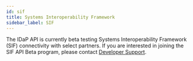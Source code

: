 ```yaml
---
id: sif
title: Systems Interoperability Framework
sidebar_label: SIF
---
```


The IDaP API is currently beta testing Systems Interoperability Framework (SIF) connectivity with select partners. If you are interested in joining the SIF API Beta program, please contact [Developer Support](mailto:help@intellischool.dev).